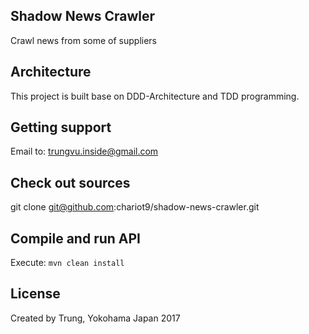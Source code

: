 ## Shadow News Crawler
Crawl news from some of suppliers
## Architecture 
This project is built base on DDD-Architecture and TDD programming.
## Getting support
Email to: trungvu.inside@gmail.com
## Check out sources
git clone git@github.com:chariot9/shadow-news-crawler.git
## Compile and run API
Execute: `mvn clean install`  
## License
Created by Trung, Yokohama Japan 2017 
